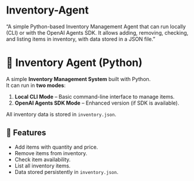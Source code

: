 # Inventory-Agent
“A simple Python-based Inventory Management Agent that can run locally (CLI) or with the OpenAI Agents SDK. It allows adding, removing, checking, and listing items in inventory, with data stored in a JSON file.”

# 🛒 Inventory Agent (Python)

A simple **Inventory Management System** built with Python.  
It can run in **two modes**:
1. **Local CLI Mode** – Basic command-line interface to manage items.
2. **OpenAI Agents SDK Mode** – Enhanced version (if SDK is available).

All inventory data is stored in `inventory.json`.

## 🚀 Features
- Add items with quantity and price.
- Remove items from inventory.
- Check item availability.
- List all inventory items.
- Data stored persistently in `inventory.json`.
